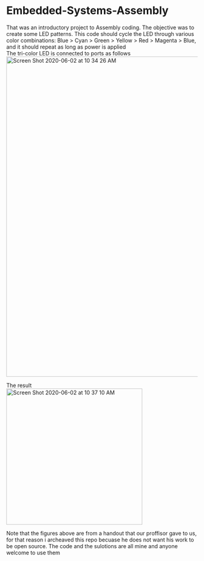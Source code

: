 # Embedded-Systems-Assembly
That was an introductory project to Assembly coding. The objective was to create some LED patterns. 
This code should cycle the LED through various color combinations:
Blue > Cyan > Green > Yellow > Red > Magenta > Blue, and it should repeat as long as power is applied\
The tri-color LED is connected to ports as follows\
<img width="842" alt="Screen Shot 2020-06-02 at 10 34 26 AM" src="https://user-images.githubusercontent.com/57555013/83532739-aeb31400-a4bc-11ea-9ded-11b40f241c62.png">




The result\
<img width="358" alt="Screen Shot 2020-06-02 at 10 37 10 AM" src="https://user-images.githubusercontent.com/57555013/83533023-0cdff700-a4bd-11ea-9c29-5a735630ead7.png">


Note that the figures above are from a handout that our proffisor gave to us,
for that reason i archeaved this repo becuase he does not want his work to be open source.
The code and the sulotions are all mine and anyone welcome to use them
